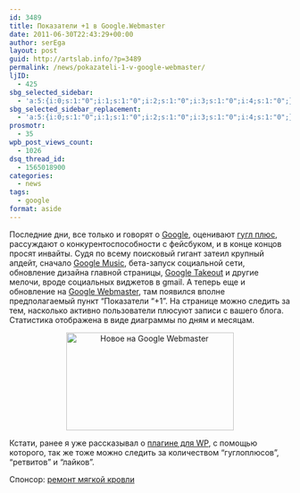 ```yaml
---
id: 3489
title: Показатели +1 в Google.Webmaster
date: 2011-06-30T22:43:29+00:00
author: serEga
layout: post
guid: http://artslab.info/?p=3489
permalink: /news/pokazateli-1-v-google-webmaster/
ljID:
  - 425
sbg_selected_sidebar:
  - 'a:5:{i:0;s:1:"0";i:1;s:1:"0";i:2;s:1:"0";i:3;s:1:"0";i:4;s:1:"0";}'
sbg_selected_sidebar_replacement:
  - 'a:5:{i:0;s:1:"0";i:1;s:1:"0";i:2;s:1:"0";i:3;s:1:"0";i:4;s:1:"0";}'
prosmotr:
  - 35
wpb_post_views_count:
  - 1026
dsq_thread_id:
  - 1565018900
categories:
  - news
tags:
  - google
format: aside
---
```

Последние дни, все только и говорят о [Google](http://artslab.info/tag/google/), оценивают [гугл плюс](http://artslab.info/news/dobro-pozhalovat-na-proekt-google/), рассуждают о конкурентоспособности с фейсбуком, и в конце концов просят инвайты. Судя по всему поисковый гигант затеил крупный апдейт, сначало <a href="http://music.google.com/" rel="nofollow">Google Music</a>, бета-запуск социальной сети, обновление дизайна главной страницы, <a href="https://www.google.com/takeout/" rel="nofollow">Google Takeout</a> и другие мелочи, вроде социальных виджетов в gmail. А теперь еще и обновление на [Google Webmaster](https://www.google.com/webmasters/tools/home?hl=en), там появился вполне предполагаемый пункт &#8220;Показатели &#8220;+1&#8221;. На странице можно следить за тем, насколько активно пользователи плюсуют записи с вашего блога. Статистика отображена в виде диаграммы по дням и месяцам.

<center>
  <a href="{{site.img_cdn}}/google_webmaster_plus_one.jpg"><img src="{{site.img_cdn}}/google_webmaster_plus_one-300x175.jpg" alt="Новое на Google Webmaster" title="google_webmaster_plus_one" width="300" height="175" class="alignnone size-medium wp-image-3490" /></a>
</center>

Кстати, ранее я уже рассказывал о [плагине для WP](http://artslab.info/wordpress/populyarnost-postov-bloga-v-socialnyx-setyax-social-metrics-dlya-wordpress/), с помощью которого, так же тоже можно следить за количеством &#8220;гуглоплюсов&#8221;, &#8220;ретвитов&#8221; и &#8220;лайков&#8221;.

<!--more-->

Спонсор: [ремонт мягкой кровли](http://www.gidrol.ru/)